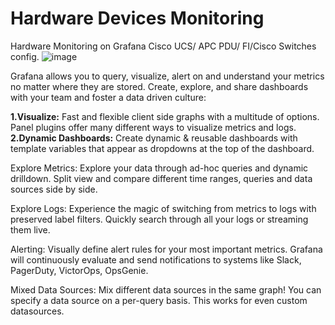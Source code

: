 # Hardware Devices Monitoring 
Hardware Monitoring on Grafana Cisco UCS/ APC PDU/ FI/Cisco Switches config.
![image](https://user-images.githubusercontent.com/30586376/117644657-5645c580-b1a7-11eb-9a8c-ad8a72712ee4.png)

Grafana allows you to query, visualize, alert on and understand your metrics no matter where they are stored. Create, explore, and share dashboards with your team and foster a data driven culture:

**1.**Visualize**:** Fast and flexible client side graphs with a multitude of options. Panel plugins offer many different ways to visualize metrics and logs.
**2.Dynamic Dashboards:** Create dynamic & reusable dashboards with template variables that appear as dropdowns at the top of the dashboard.

Explore Metrics: Explore your data through ad-hoc queries and dynamic drilldown. Split view and compare different time ranges, queries and data sources side by side.

Explore Logs: Experience the magic of switching from metrics to logs with preserved label filters. Quickly search through all your logs or streaming them live.

Alerting: Visually define alert rules for your most important metrics. Grafana will continuously evaluate and send notifications to systems like Slack, PagerDuty, VictorOps, OpsGenie.

Mixed Data Sources: Mix different data sources in the same graph! You can specify a data source on a per-query basis. This works for even custom datasources.
